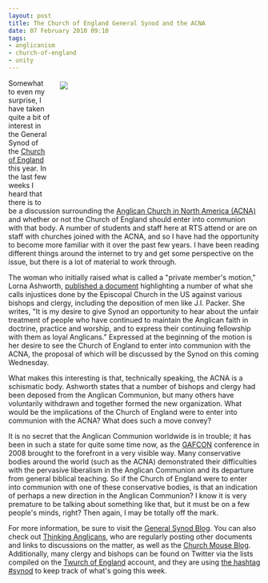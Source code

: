 ```yaml
---
layout: post
title: The Church of England General Synod and the ACNA
date: 07 February 2010 09:10
tags:
- anglicanism
- church-of-england
- unity
---
```

<div style="float: right; margin: 5px 1px 0px 20px; width: 400px; height: 250px;"><img src="https://dl.dropboxusercontent.com/u/3897986/Jake%20Blog%20Images/generalSynod_1441959c.jpg" /></div>
<p>Somewhat to even my surprise, I have taken quite a bit of interest in the General Synod of the <a href="http://cofe.anglican.org">Church of England</a> this year. In the last few weeks I heard that there is to be a discussion surrounding the <a href="http://anglicanchurch.net">Anglican Church in North America (ACNA)</a> and whether or not the Church of England should enter into communion with that body. A number of students and staff here at RTS attend or are on staff with churches joined with the ACNA, and so I have had the opportunity to become more familiar with it over the past few years. I have been reading different things around the internet to try and get some perspective on the issue, but there is a lot of material to work through.</p>
<p>The woman who initially raised what is called a "private member's motion," Lorna Ashworth, <a href="http://thinkinganglicans.org.uk/uploads/gs1764a.html">published a document</a> highlighting a number of what she calls injustices done by the Episcopal Church in the US against various bishops and clergy, including the deposition of men like J.I. Packer. She writes, "It is my desire to   give Synod an opportunity to hear about the unfair treatment of people who have continued to   maintain the Anglican faith in doctrine,  practice and worship,  and to express their   continuing fellowship with them as loyal Anglicans." Expressed at the beginning of the motion is her desire to see the Church of England to enter into communion with the ACNA, the proposal of which will be discussed by the Synod on this coming Wednesday.</p>
<p>What makes this interesting is that, technically speaking, the ACNA is a schismatic body. Ashworth states that a number of bishops and clergy had been deposed from the Anglican Communion, but many others have voluntarily withdrawn and together formed the new organization. What would be the implications of the Church of England were to enter into communion with the ACNA? What does such a move convey?</p>
<p>It is no secret that the Anglican Communion worldwide is in trouble; it has been in such a state for quite some time now, as the <a href="http://en.wikipedia.org/wiki/GAFCON">GAFCON</a> conference in 2008 brought to the forefront in a very visible way. Many conservative bodies around the world (such as the ACNA) demonstrated their difficulties with the pervasive liberalism in the Anglican Communion and its departure from general biblical teaching. So if the Church of England were to enter into communion with one of these conservative bodies, is that an indication of perhaps a new direction in the Anglican Communion? I know it is very premature to be talking about something like that, but it must be on a few people's minds, right? Then again, I may be totally off the mark.</p>

For more information, be sure to visit the <a href="http://gensyn.blogspot.com/">General Synod Blog</a>. You can also check out <a href="http://thinkinganglicans.org.uk/">Thinking Anglicans</a>, who are regularly posting other documents and links to discussions on the matter, as well as the <a href="http://churchmousepublishing.blogspot.com">Church Mouse Blog</a>. Additionally, many clergy and bishops can be found on Twitter via the lists compiled on the <a href="http://twitter.com/twurchofengland">Twurch of England</a> account, and they are using <a href="http://twitter.com/#search?q=%23synod">the hashtag #synod</a> to keep track of what's going this week.
